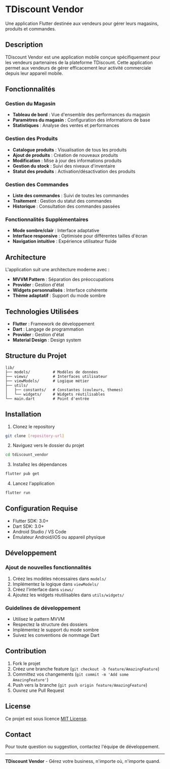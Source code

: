 # TDiscount Vendor

Une application Flutter destinée aux vendeurs pour gérer leurs magasins, produits et commandes.

## Description

TDiscount Vendor est une application mobile conçue spécifiquement pour les vendeurs partenaires de la plateforme TDiscount. Cette application permet aux vendeurs de gérer efficacement leur activité commerciale depuis leur appareil mobile.

## Fonctionnalités

### Gestion du Magasin
- **Tableau de bord** : Vue d'ensemble des performances du magasin
- **Paramètres du magasin** : Configuration des informations de base
- **Statistiques** : Analyse des ventes et performances

### Gestion des Produits
- **Catalogue produits** : Visualisation de tous les produits
- **Ajout de produits** : Création de nouveaux produits
- **Modification** : Mise à jour des informations produits
- **Gestion du stock** : Suivi des niveaux d'inventaire
- **Statut des produits** : Activation/désactivation des produits

### Gestion des Commandes
- **Liste des commandes** : Suivi de toutes les commandes
- **Traitement** : Gestion du statut des commandes
- **Historique** : Consultation des commandes passées

### Fonctionnalités Supplémentaires
- **Mode sombre/clair** : Interface adaptative
- **Interface responsive** : Optimisée pour différentes tailles d'écran
- **Navigation intuitive** : Expérience utilisateur fluide

## Architecture

L'application suit une architecture moderne avec :
- **MVVM Pattern** : Séparation des préoccupations
- **Provider** : Gestion d'état
- **Widgets personnalisés** : Interface cohérente
- **Thème adaptatif** : Support du mode sombre

## Technologies Utilisées

- **Flutter** : Framework de développement
- **Dart** : Langage de programmation
- **Provider** : Gestion d'état
- **Material Design** : Design system

## Structure du Projet

```
lib/
├── models/          # Modèles de données
├── views/           # Interfaces utilisateur
├── viewModels/      # Logique métier
├── utils/
│   ├── constants/   # Constantes (couleurs, themes)
│   └── widgets/     # Widgets réutilisables
└── main.dart        # Point d'entrée
```

## Installation

1. Clonez le repository
```bash
git clone [repository-url]
```

2. Naviguez vers le dossier du projet
```bash
cd tdiscount_vendor
```

3. Installez les dépendances
```bash
flutter pub get
```

4. Lancez l'application
```bash
flutter run
```

## Configuration Requise

- Flutter SDK: 3.0+
- Dart SDK: 3.0+
- Android Studio / VS Code
- Émulateur Android/iOS ou appareil physique

## Développement

### Ajout de nouvelles fonctionnalités
1. Créez les modèles nécessaires dans `models/`
2. Implémentez la logique dans `viewModels/`
3. Créez l'interface dans `views/`
4. Ajoutez les widgets réutilisables dans `utils/widgets/`

### Guidelines de développement
- Utilisez le pattern MVVM
- Respectez la structure des dossiers
- Implémentez le support du mode sombre
- Suivez les conventions de nommage Dart

## Contribution

1. Fork le projet
2. Créez une branche feature (`git checkout -b feature/AmazingFeature`)
3. Committez vos changements (`git commit -m 'Add some AmazingFeature'`)
4. Push vers la branche (`git push origin feature/AmazingFeature`)
5. Ouvrez une Pull Request

## License

Ce projet est sous licence [MIT License](LICENSE).

## Contact

Pour toute question ou suggestion, contactez l'équipe de développement.

---

**TDiscount Vendor** - Gérez votre business, n'importe où, n'importe quand.
